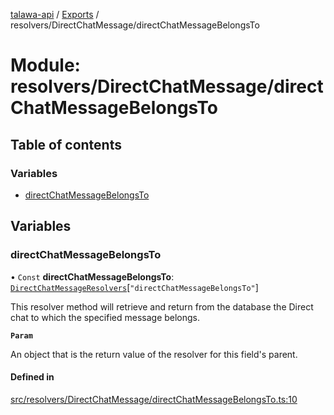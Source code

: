 [talawa-api](../README.md) / [Exports](../modules.md) / resolvers/DirectChatMessage/directChatMessageBelongsTo

# Module: resolvers/DirectChatMessage/directChatMessageBelongsTo

## Table of contents

### Variables

- [directChatMessageBelongsTo](resolvers_DirectChatMessage_directChatMessageBelongsTo.md#directchatmessagebelongsto)

## Variables

### directChatMessageBelongsTo

• `Const` **directChatMessageBelongsTo**: [`DirectChatMessageResolvers`](types_generatedGraphQLTypes.md#directchatmessageresolvers)[``"directChatMessageBelongsTo"``]

This resolver method will retrieve and return from the database the Direct chat to which the specified message belongs.

**`Param`**

An object that is the return value of the resolver for this field's parent.

#### Defined in

[src/resolvers/DirectChatMessage/directChatMessageBelongsTo.ts:10](https://github.com/PalisadoesFoundation/talawa-api/blob/636e51c/src/resolvers/DirectChatMessage/directChatMessageBelongsTo.ts#L10)
